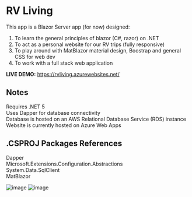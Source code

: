 # RV Living

This app is a Blazor Server app (for now) designed:
1) To learn the general principles of blazor (C#, razor) on .NET
2) To act as a personal website for our RV trips (fully responsive)
3) To play around with MatBlazor material design, Boostrap and general CSS for web dev
4) To work with a full stack web application

<b>LIVE DEMO:</b> https://rvliving.azurewebsites.net/

## Notes
Requires .NET 5 <br />
Uses Dapper for database connectivity <br />
Database is hosted on an AWS Relational Database Service (RDS) instance <br />
Website is currently hosted on Azure Web Apps

## .CSPROJ Packages References
Dapper <br />
Microsoft.Extensions.Configuration.Abstractions <br />
System.Data.SqlClient <br />
MatBlazor <br />

![image](https://user-images.githubusercontent.com/742877/126712686-459ecbda-39c8-4789-a614-6235fbec7823.png)
![image](https://user-images.githubusercontent.com/742877/126712744-67a6e5bd-166c-4815-b90a-cc307a99a152.png)
